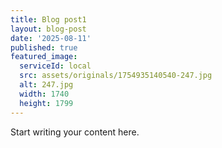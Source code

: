 ```yaml
---
title: Blog post1
layout: blog-post
date: '2025-08-11'
published: true
featured_image:
  serviceId: local
  src: assets/originals/1754935140540-247.jpg
  alt: 247.jpg
  width: 1740
  height: 1799
---
```


Start writing your content here.